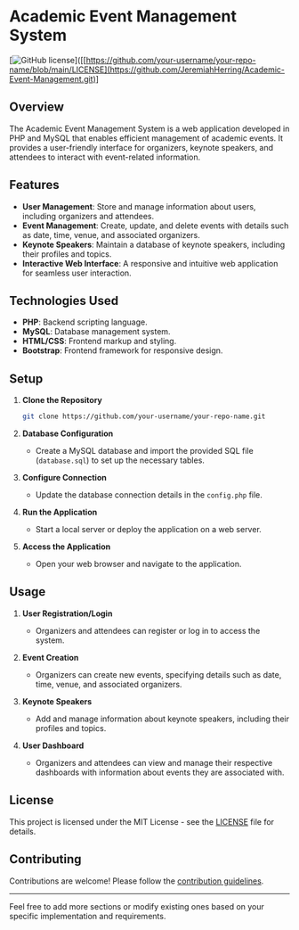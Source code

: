 # Academic Event Management System

[![GitHub license](https://img.shields.io/badge/license-MIT-blue.svg)]([[https://github.com/your-username/your-repo-name/blob/main/LICENSE](https://github.com/JeremiahHerring/Academic-Event-Management.git)]

## Overview

The Academic Event Management System is a web application developed in PHP and MySQL that enables efficient management of academic events. It provides a user-friendly interface for organizers, keynote speakers, and attendees to interact with event-related information.

## Features

- **User Management**: Store and manage information about users, including organizers and attendees.
- **Event Management**: Create, update, and delete events with details such as date, time, venue, and associated organizers.
- **Keynote Speakers**: Maintain a database of keynote speakers, including their profiles and topics.
- **Interactive Web Interface**: A responsive and intuitive web application for seamless user interaction.

## Technologies Used

- **PHP**: Backend scripting language.
- **MySQL**: Database management system.
- **HTML/CSS**: Frontend markup and styling.
- **Bootstrap**: Frontend framework for responsive design.

## Setup

1. **Clone the Repository**

   ```bash
   git clone https://github.com/your-username/your-repo-name.git
   ```

2. **Database Configuration**

   - Create a MySQL database and import the provided SQL file (`database.sql`) to set up the necessary tables.

3. **Configure Connection**

   - Update the database connection details in the `config.php` file.

4. **Run the Application**

   - Start a local server or deploy the application on a web server.

5. **Access the Application**

   - Open your web browser and navigate to the application.

## Usage

1. **User Registration/Login**

   - Organizers and attendees can register or log in to access the system.

2. **Event Creation**

   - Organizers can create new events, specifying details such as date, time, venue, and associated organizers.

3. **Keynote Speakers**

   - Add and manage information about keynote speakers, including their profiles and topics.

4. **User Dashboard**

   - Organizers and attendees can view and manage their respective dashboards with information about events they are associated with.

## License

This project is licensed under the MIT License - see the [LICENSE](LICENSE) file for details.

## Contributing

Contributions are welcome! Please follow the [contribution guidelines](CONTRIBUTING.md).

---

Feel free to add more sections or modify existing ones based on your specific implementation and requirements.

